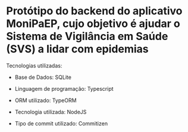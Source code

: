 # Protótipo do backend do aplicativo MoniPaEP, cujo objetivo é ajudar o Sistema de Vigilância em Saúde (SVS) a lidar com epidemias

Tecnologias utilizadas:

- Base de Dados: SQLite

- Linguagem de programação: Typescript

- ORM utilizado: TypeORM

- Tecnologia utilizada: NodeJS

- Tipo de commit utilizado: Commitizen

